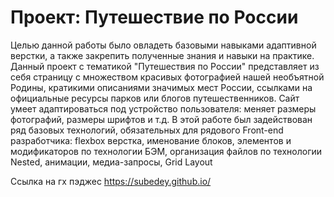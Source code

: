 # Проект: Путешествие по России
Целью данной работы было овладеть базовыми навыками адаптивной верстки, а также закрепить полученные знания и навыки на практике.
Данный проект с тематикой "Путешествия по России" представляет из себя страницу с множеством красивых фотографией нашей необъятной Родины, кратикими описаниями значимых мест России, ссылками на официальные ресурсы парков или блогов путешественников.
Сайт умеет адаптироваться под устройство пользователя: меняет размеры фотографий, размеры шрифтов и т.д. В этой работе был задействован ряд базовых технологий, обязательных для рядового Front-end разработчика: flexbox верстка, именование блоков, элементов и модификаторов по технологии БЭМ, организация файлов по технологии Nested, анимации, медиа-запросы, Grid Layout

Ссылка на гх пэджес https://subedey.github.io/
